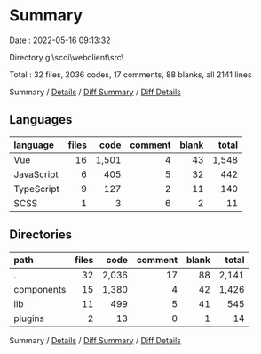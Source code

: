 # Summary

Date : 2022-05-16 09:13:32

Directory g:\scoi\webclient\src\

Total : 32 files,  2036 codes, 17 comments, 88 blanks, all 2141 lines

Summary / [Details](details.md) / [Diff Summary](diff.md) / [Diff Details](diff-details.md)

## Languages
| language | files | code | comment | blank | total |
| :--- | ---: | ---: | ---: | ---: | ---: |
| Vue | 16 | 1,501 | 4 | 43 | 1,548 |
| JavaScript | 6 | 405 | 5 | 32 | 442 |
| TypeScript | 9 | 127 | 2 | 11 | 140 |
| SCSS | 1 | 3 | 6 | 2 | 11 |

## Directories
| path | files | code | comment | blank | total |
| :--- | ---: | ---: | ---: | ---: | ---: |
| . | 32 | 2,036 | 17 | 88 | 2,141 |
| components | 15 | 1,380 | 4 | 42 | 1,426 |
| lib | 11 | 499 | 5 | 41 | 545 |
| plugins | 2 | 13 | 0 | 1 | 14 |

Summary / [Details](details.md) / [Diff Summary](diff.md) / [Diff Details](diff-details.md)